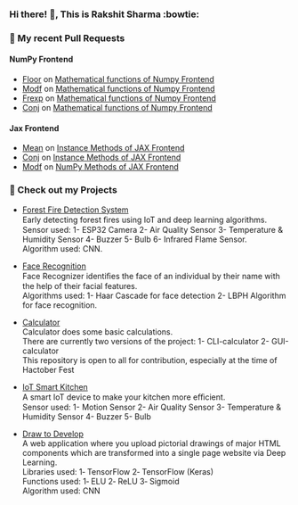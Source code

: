 ### Hi there! 👋, This is **Rakshit Sharma** :bowtie:

### 🔨 My recent Pull Requests

#### NumPy Frontend
- [Floor](https://github.com/unifyai/ivy/pull/12948) on [Mathematical functions of Numpy Frontend](https://github.com/unifyai/ivy/issues/1525)
- [Modf](https://github.com/unifyai/ivy/pull/11680) on [Mathematical functions of Numpy Frontend](https://github.com/unifyai/ivy/issues/1525)
- [Frexp](https://github.com/unifyai/ivy/pull/11681) on [Mathematical functions of Numpy Frontend](https://github.com/unifyai/ivy/issues/1525)
- [Conj](https://github.com/unifyai/ivy/pull/13248) on [Mathematical functions of Numpy Frontend](https://github.com/unifyai/ivy/issues/1525)

#### Jax Frontend
- [Mean](https://github.com/unifyai/ivy/pull/14172) on [Instance Methods of JAX Frontend](https://github.com/unifyai/ivy/issues/3617)
- [Conj](https://github.com/unifyai/ivy/pull/14168) on [Instance Methods of JAX Frontend](https://github.com/unifyai/ivy/issues/3617)
- [Modf](https://github.com/unifyai/ivy/pull/14525) on [NumPy Methods of JAX Frontend](https://github.com/unifyai/ivy/issues/8426)

### 👷 Check out my Projects

- [Forest Fire Detection System](https://github.com/RakshitKumar04/Forest-Fire-Detection-System)<br>
  Early detecting forest ﬁres using IoT and deep learning algorithms.<br>
  Sensor used: 1- ESP32 Camera 2- Air Quality Sensor 3- Temperature & Humidity Sensor 4- Buzzer 5- Bulb 6- Infrared Flame Sensor.<br>
  Algorithm used: CNN.<br>

- [Face Recognition](https://github.com/RakshitKumar04/Face_Recognition)<br>
  Face Recognizer identiﬁes the face of an individual by their name with the help of their facial features.<br>
  Algorithms used: 1- Haar Cascade for face detection 2- LBPH Algorithm for face recognition.<br>

- [Calculator](https://github.com/RakshitKumar04/Calculator)<br>
  Calculator does some basic calculations.<br>
  There are currently two versions of the project: 1- CLI-calculator 2- GUI-calculator<br>
  This repository is open to all for contribution, especially at the time of Hactober Fest<br>

- [IoT Smart Kitchen](https://github.com/RakshitKumar04/IoT_Smart_Kitchen)<br>
  A smart IoT device to make your kitchen more eﬃcient.<br>
  Sensor used: 1- Motion Sensor 2- Air Quality Sensor 3- Temperature & Humidity Sensor 4- Buzzer 5- Bulb<br>
  
- [Draw to Develop](https://github.com/RakshitKumar04/Draw2Develop-2)<br>
  A web application where you upload pictorial drawings of major HTML components which are transformed into a single page website via Deep Learning. <br>
  Libraries used: 1‑ TensorFlow 2‑ TensorFlow (Keras) <br>
  Functions used: 1‑ ELU 2‑ ReLU 3‑ Sigmoid <br>
  Algorithm used: CNN <br>
